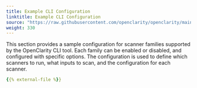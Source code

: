 ```yaml
---
title: Example CLI Configuration
linktitle: Example CLI Configuration
source: "https://raw.githubusercontent.com/openclarity/openclarity/main/.families.yaml"
weight: 330
---
```


This section provides a sample configuration for scanner families supported by
the OpenClarity CLI tool. Each family can be enabled or disabled, and configured
with specific options. The configuration is used to define which scanners to
run, what inputs to scan, and the configuration for each scanner.

```yaml
{{% external-file %}}
```

